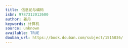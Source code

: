 ```yaml
---
title: 信息论与编码
isbn: 9787312012600
author: 姜丹
keywords: 计算机
source: unknown
available: TRUE
douban_url: https://book.douban.com/subject/1515036/
---
```

